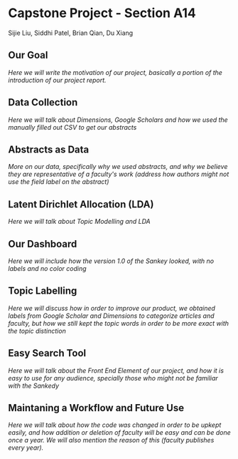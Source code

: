 # Capstone Project - Section A14

Sijie Liu, Siddhi Patel, Brian Qian, Du Xiang



## Our Goal 
<em> Here we will write the motivation of our project, basically a portion of the introduction of our project report. </em> 

## Data Collection
<em> Here we will talk about Dimensions, Google Scholars and how we used the manually filled out CSV to get our abstracts </em> 

## Abstracts as Data
<em> More on our data, specifically why we used abstracts, and why we believe they are representative of a faculty's work (address how authors might not use the field label on the abstract) </em>
  
## Latent Dirichlet Allocation (LDA)
<em> Here we will talk about Topic Modelling and LDA </em>

## Our Dashboard
<em> Here we will include how the version 1.0 of the Sankey looked, with no labels and no color coding </em>

## Topic Labelling
<em> Here we will discuss how in order to improve our product, we obtained labels from Google Scholar and Dimensions to categorize articles and faculty, but how we still kept the topic words in order to be more exact with the topic distinction </em>


## Easy Search Tool
<em> Here we will talk about the Front End Element of our project, and how it is easy to use for any audience, specially those who might not be familiar with the Sankedy </em>

## Maintaning a Workflow and Future Use
<em> Here we will talk about how the code was changed in order to be upkept easily, and how addition or deletion of faculty will be easy and can be done once a year. We will also mention the reason of this (faculty publishes every year). 








